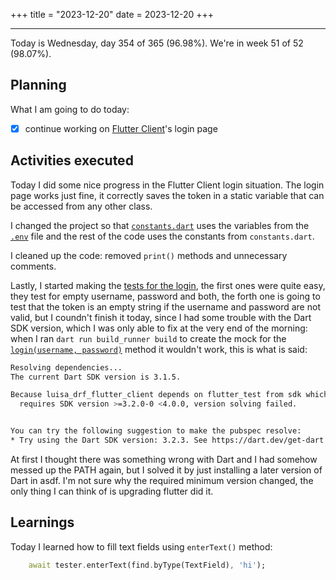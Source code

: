 +++
title = "2023-12-20"
date = 2023-12-20
+++

---

Today is Wednesday, day 354 of 365 (96.98%). We're in week 51 of 52 (98.07%).

## Planning

What I am going to do today:

- [x] continue working on [Flutter Client](https://github.com/OmnicodeSolutions/luisa_drf_flutter_client/issues/1)'s login page

## Activities executed

Today I did some nice progress in the Flutter Client login situation. The login page works just fine, it correctly saves the token in a static variable that can be accessed from any other class. 

I changed the project so that [`constants.dart`](https://github.com/OmnicodeSolutions/luisa_drf_flutter_client/blob/login/lib/constants.dart) uses the variables from the [`.env`](https://github.com/OmnicodeSolutions/luisa_drf_flutter_client/blob/login/.env) file and the rest of the code uses the constants from `constants.dart`.

I cleaned up the code: removed `print()` methods and unnecessary comments.

Lastly, I started making the [tests for the login](https://github.com/OmnicodeSolutions/luisa_drf_flutter_client/blob/login/test/login_test.dart), the first ones were quite easy, they test for empty username, password and both, the forth one is going to test that the token is an empty string if the username and password are not valid, but I coundn't finish it today, since I had some trouble with the Dart SDK version, which I was only able to fix at the very end of the morning: when I ran `dart run build_runner build` to create the mock for the [`login(username, password)`](https://github.com/OmnicodeSolutions/luisa_drf_flutter_client/blob/d24b453d881fa1177a5d5dc119a745058abbb0a4/lib/login.dart#L16C3-L29C4) method it wouldn't work, this is what is said:

```bash
Resolving dependencies...
The current Dart SDK version is 3.1.5.

Because luisa_drf_flutter_client depends on flutter_test from sdk which
  requires SDK version >=3.2.0-0 <4.0.0, version solving failed.


You can try the following suggestion to make the pubspec resolve:
* Try using the Dart SDK version: 3.2.3. See https://dart.dev/get-dart.
```

At first I thought there was something wrong with Dart and I had somehow messed up the PATH again, but I solved it by just installing a later version of Dart in asdf. I'm not sure why the required minimum version changed, the only thing I can think of is upgrading flutter did it.

## Learnings

Today I learned how to fill text fields using `enterText()` method:

```dart
    await tester.enterText(find.byType(TextField), 'hi');
```
